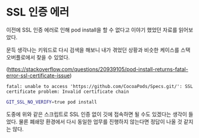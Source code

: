
# SSL 인증 에러

이전에 SSL 인증 에러로 인해 pod install을 할 수 없다고 이야기 했었던 자료를 읽어보았다.

문득 생각나는 키워드로 다시 검색을 해보니 내가 겪었던 상황과 비슷한 케이스를 스택오버플로에서 찾을 수 있었다.

(https://stackoverflow.com/questions/20939105/pod-install-returns-fatal-error-ssl-certificate-issue)

```
fatal: unable to access 'https://github.com/CocoaPods/Specs.git/': SSL certificate problem: Invalid certificate chain
```

``` bash
GIT_SSL_NO_VERIFY=true pod install
```

도중에 위와 같은 스크립트로 SSL 인증 없이 깃에 접속하면 될 수도 있겠다는 생각이 들었다.
물론 폐쇄망 환경에서 다시 동일한 업무를 진행하지 않는다면 정답이 나올 것 같지는 않다.
